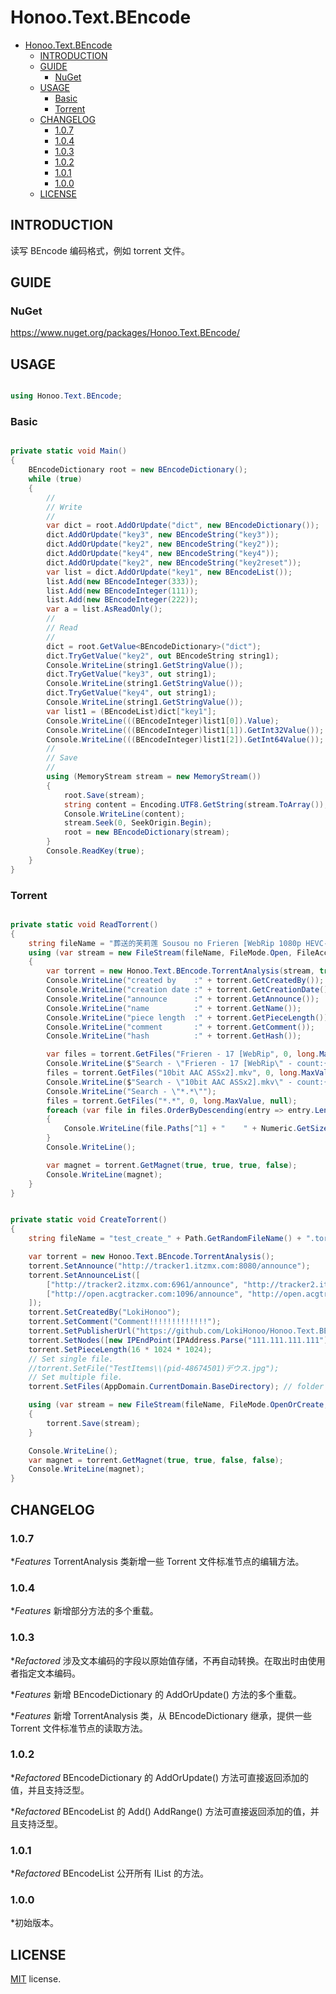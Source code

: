 # Honoo.Text.BEncode

<!-- @import "[TOC]" {cmd="toc" depthFrom=1 depthTo=6 orderedList=false} -->

<!-- code_chunk_output -->

- [Honoo.Text.BEncode](#honootextbencode)
  - [INTRODUCTION](#introduction)
  - [GUIDE](#guide)
    - [NuGet](#nuget)
  - [USAGE](#usage)
    - [Basic](#basic)
    - [Torrent](#torrent)
  - [CHANGELOG](#changelog)
    - [1.0.7](#107)
    - [1.0.4](#104)
    - [1.0.3](#103)
    - [1.0.2](#102)
    - [1.0.1](#101)
    - [1.0.0](#100)
  - [LICENSE](#license)

<!-- /code_chunk_output -->

## INTRODUCTION

读写 BEncode 编码格式，例如 torrent 文件。

## GUIDE

### NuGet

<https://www.nuget.org/packages/Honoo.Text.BEncode/>

## USAGE

```c#

using Honoo.Text.BEncode;

```

### Basic

```c#

private static void Main()
{
    BEncodeDictionary root = new BEncodeDictionary();
    while (true)
    {
        //
        // Write
        //
        var dict = root.AddOrUpdate("dict", new BEncodeDictionary());
        dict.AddOrUpdate("key3", new BEncodeString("key3"));
        dict.AddOrUpdate("key2", new BEncodeString("key2"));
        dict.AddOrUpdate("key4", new BEncodeString("key4"));
        dict.AddOrUpdate("key2", new BEncodeString("key2reset"));
        var list = dict.AddOrUpdate("key1", new BEncodeList());
        list.Add(new BEncodeInteger(333));
        list.Add(new BEncodeInteger(111));
        list.Add(new BEncodeInteger(222));
        var a = list.AsReadOnly();
        //
        // Read
        //
        dict = root.GetValue<BEncodeDictionary>("dict");
        dict.TryGetValue("key2", out BEncodeString string1);
        Console.WriteLine(string1.GetStringValue());
        dict.TryGetValue("key3", out string1);
        Console.WriteLine(string1.GetStringValue());
        dict.TryGetValue("key4", out string1);
        Console.WriteLine(string1.GetStringValue());
        var list1 = (BEncodeList)dict["key1"];
        Console.WriteLine(((BEncodeInteger)list1[0]).Value);
        Console.WriteLine(((BEncodeInteger)list1[1]).GetInt32Value());
        Console.WriteLine(((BEncodeInteger)list1[2]).GetInt64Value());
        //
        // Save
        //
        using (MemoryStream stream = new MemoryStream())
        {
            root.Save(stream);
            string content = Encoding.UTF8.GetString(stream.ToArray());
            Console.WriteLine(content);
            stream.Seek(0, SeekOrigin.Begin);
            root = new BEncodeDictionary(stream);
        }
        Console.ReadKey(true);
    }
}

```

### Torrent

```c#

private static void ReadTorrent()
{
    string fileName = "葬送的芙莉莲 Sousou no Frieren [WebRip 1080p HEVC-10bit AAC][Fin].torrent";
    using (var stream = new FileStream(fileName, FileMode.Open, FileAccess.Read))
    {
        var torrent = new Honoo.Text.BEncode.TorrentAnalysis(stream, true);
        Console.WriteLine("created by    :" + torrent.GetCreatedBy());
        Console.WriteLine("creation date :" + torrent.GetCreationDate());
        Console.WriteLine("announce      :" + torrent.GetAnnounce());
        Console.WriteLine("name          :" + torrent.GetName());
        Console.WriteLine("piece length  :" + torrent.GetPieceLength());
        Console.WriteLine("comment       :" + torrent.GetComment());
        Console.WriteLine("hash          :" + torrent.GetHash());

        var files = torrent.GetFiles("Frieren - 17 [WebRip", 0, long.MaxValue, null);
        Console.WriteLine($"Search - \"Frieren - 17 [WebRip\" - count:{files.Count}");
        files = torrent.GetFiles("10bit AAC ASSx2].mkv", 0, long.MaxValue, null);
        Console.WriteLine($"Search - \"10bit AAC ASSx2].mkv\" - count:{files.Count}");
        Console.WriteLine("Search - \"*.*\"");
        files = torrent.GetFiles("*.*", 0, long.MaxValue, null);
        foreach (var file in files.OrderByDescending(entry => entry.Length))
        {
            Console.WriteLine(file.Paths[^1] + "    " + Numeric.GetSize(file.Length, Numeric.SizeKilo.Auto, 2, out string unit) + unit);
        }
        Console.WriteLine();

        var magnet = torrent.GetMagnet(true, true, true, false);
        Console.WriteLine(magnet);
    }
}

```

```c#

private static void CreateTorrent()
{
    string fileName = "test_create_" + Path.GetRandomFileName() + ".torrent";

    var torrent = new Honoo.Text.BEncode.TorrentAnalysis();
    torrent.SetAnnounce("http://tracker1.itzmx.com:8080/announce");
    torrent.SetAnnounceList([
        ["http://tracker2.itzmx.com:6961/announce", "http://tracker2.itzmx.com:6961/announce"],
        ["http://open.acgtracker.com:1096/announce", "http://open.acgtracker.com:1096/announce"]
    ]);
    torrent.SetCreatedBy("LokiHonoo");
    torrent.SetComment("Comment!!!!!!!!!!!!!");
    torrent.SetPublisherUrl("https://github.com/LokiHonoo/Honoo.Text.BEncode");
    torrent.SetNodes([new IPEndPoint(IPAddress.Parse("111.111.111.111"), 7777)]);
    torrent.SetPieceLength(16 * 1024 * 1024); 
    // Set single file.
    //torrent.SetFile("TestItems\\(pid-48674501)デウス.jpg");
    // Set multiple file.
    torrent.SetFiles(AppDomain.CurrentDomain.BaseDirectory); // folder

    using (var stream = new FileStream(fileName, FileMode.OpenOrCreate, FileAccess.Write))
    {
        torrent.Save(stream);
    }

    Console.WriteLine();
    var magnet = torrent.GetMagnet(true, true, false, false);
    Console.WriteLine(magnet);
}

```

## CHANGELOG

### 1.0.7

**Features* TorrentAnalysis 类新增一些 Torrent 文件标准节点的编辑方法。

### 1.0.4

**Features* 新增部分方法的多个重载。

### 1.0.3

**Refactored* 涉及文本编码的字段以原始值存储，不再自动转换。在取出时由使用者指定文本编码。

**Features* 新增 BEncodeDictionary 的 AddOrUpdate() 方法的多个重载。

**Features* 新增 TorrentAnalysis 类，从 BEncodeDictionary 继承，提供一些 Torrent 文件标准节点的读取方法。

### 1.0.2

**Refactored* BEncodeDictionary 的 AddOrUpdate() 方法可直接返回添加的值，并且支持泛型。

**Refactored* BEncodeList 的 Add() AddRange() 方法可直接返回添加的值，并且支持泛型。

### 1.0.1

**Refactored* BEncodeList 公开所有 IList 的方法。

### 1.0.0

*初始版本。

## LICENSE

[MIT](LICENSE) license.

